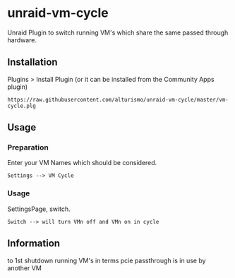 # unraid-vm-cycle
Unraid Plugin to switch running VM's which share the same passed through hardware.


## Installation
Plugins > Install Plugin (or it can be installed from the Community Apps plugin)
```
https://raw.githubusercontent.com/alturismo/unraid-vm-cycle/master/vm-cycle.plg
```

## Usage

### Preparation
Enter your VM Names which should be considered.
```
Settings --> VM Cycle
```

### Usage
SettingsPage, switch.
```
Switch --> will turn VMn off and VMn on in cycle
```

## Information
to 1st shutdown running VM's in terms pcie passthrough is in use by another VM
